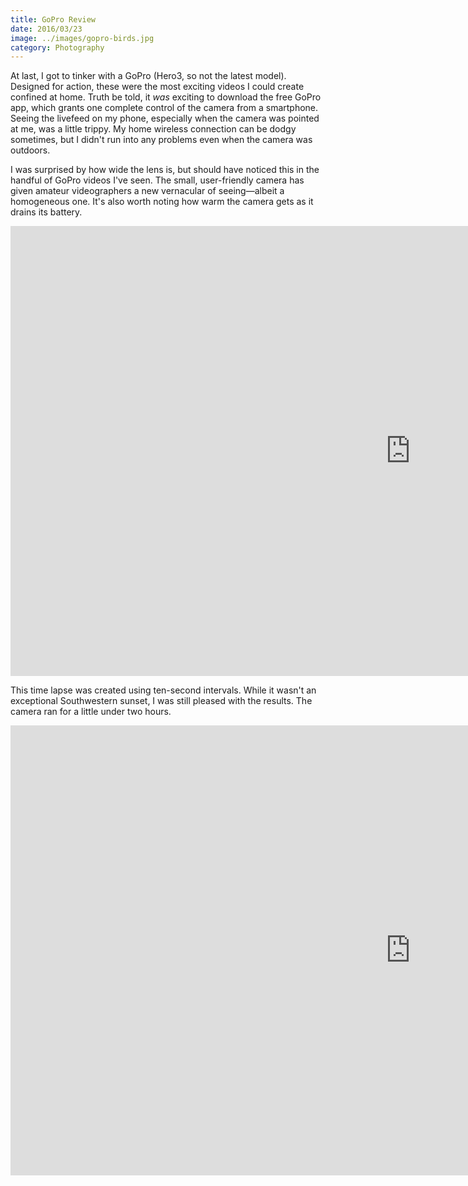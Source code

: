 ```yaml
---
title: GoPro Review
date: 2016/03/23
image: ../images/gopro-birds.jpg
category: Photography
---
```


At last, I got to tinker with a GoPro (Hero3, so not the latest model). Designed for action, these were the most exciting videos I could create confined at home. Truth be told, it _was_ exciting to download the free GoPro app, which grants one complete control of the camera from a smartphone. Seeing the livefeed on my phone, especially when the camera was pointed at me, was a little trippy. My home wireless connection can be dodgy sometimes, but I didn't run into any problems even when the camera was outdoors.

I was surprised by how wide the lens is, but should have noticed this in the handful of GoPro videos I've seen. The small, user-friendly camera has given amateur videographers a new vernacular of seeing—albeit a homogeneous one. It's also worth noting how warm the camera gets as it drains its battery.

<div class="video-container">
<iframe width="1280" height="720" src="https://www.youtube.com/embed/pZf8fzsNRwE" frameborder="0" allow="accelerometer; autoplay; encrypted-media; gyroscope; picture-in-picture" allowfullscreen></iframe>

This time lapse was created using ten-second intervals. While it wasn't an exceptional Southwestern sunset, I was still pleased with the results. The camera ran for a little under two hours.

<div class="video-container">
<iframe width="1280" height="720" src="https://www.youtube.com/embed/peq0SaBJt7s" frameborder="0" allow="accelerometer; autoplay; encrypted-media; gyroscope; picture-in-picture" allowfullscreen></iframe>
</div>
